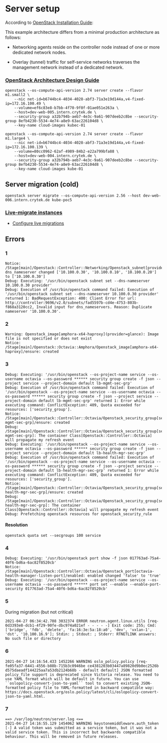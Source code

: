 # Server setup

According to [OpenStack Installation Guide](https://docs.openstack.org/install-guide/overview.html):

This example architecture differs from a minimal production architecture as
follows:

- Networking agents reside on the controller node instead of one or more
dedicated network nodes.

- Overlay (tunnel) traffic for self-service networks traverses the management
network instead of a dedicated network.

### [OpenStack Architecture Design Guide](https://docs.openstack.org/arch-design/)


```
openstack --os-compute-api-version 2.74 server create --flavor m1.small2 \
    --nic net-id=b6744bc4-4034-4028-abf3-71a3e19d144a,v4-fixed-ip=172.16.100.49 \
    --volume=ef6c83e8-b7bb-4f70-9f0f-01ae051e263a \
    --host=dev-web-005.intern.crytek.de \
    --security-group a32b794b-aeb7-4e3c-9a61-907deeb2c8be --security-group 8efb4230-5534-4e74-a8e9-63ac226104d8 \
    --key-name cloud-images kubec-01

openstack --os-compute-api-version 2.74 server create --flavor m1.large4 \
    --nic net-id=b6744bc4-4034-4028-abf3-71a3e19d144a,v4-fixed-ip=172.16.100.139 \
    --volume=80cc0962-62af-4989-84b2-e22a799bfa88 \
    --host=dev-web-004.intern.crytek.de \
    --security-group a32b794b-aeb7-4e3c-9a61-907deeb2c8be --security-group 8efb4230-5534-4e74-a8e9-63ac226104d8 \
    --key-name cloud-images kube-01
```

## Server migration (cold)

```
openstack server migrate --os-compute-api-version 2.56 --host dev-web-006.intern.crytek.de kube-poc5
```

### [Live-migrate instances](https://docs.openstack.org/nova/queens/admin/live-migration-usage.html)

* [Configure live migrations](https://docs.openstack.org/nova/queens/admin/configuring-migrations.html#section-configuring-compute-migrations)

## Errors

### 1
```
Notice: /Stage[main]/Openstack::Controller::Networking/Openstack_subnet[provider]/dns_nameserver: dns_nameserver changed ['10.100.0.30', '10.100.0.10', '10.100.0.20'] to ['10.100.0.30']
Debug: Executing: '/usr/bin/openstack subnet set --dns-nameserver 10.100.0.30 provider'
Debug: Execution of /usr/bin/openstack command failed: Execution of '/usr/bin/openstack subnet set --dns-nameserver 10.100.0.30 provider' returned 1: BadRequestException: 400: Client Error for url: http://controller:9696/v2.0/subnets/fad5597b-cd4e-4753-803b-f868a3120cc2, Invalid input for dns_nameservers. Reason: Duplicate nameserver '10.100.0.30'.
```

### 2
```
Warning: Openstack_image[amphora-x64-haproxy](provider=glance): Image file is not specified or does not exist
Notice: /Stage[main]/Openstack::Octavia::Amphora/Openstack_image[amphora-x64-haproxy]/ensure: created
```

### 3
```
Debug: Executing: '/usr/bin/openstack --os-project-name service --os-username octavia --os-password ****** security group create -f json --project service --project-domain default lb-mgmt-sec-grp'
Debug: Execution of /usr/bin/openstack command failed: Execution of '/usr/bin/openstack --os-project-name service --os-username octavia --os-password ****** security group create -f json --project service --project-domain default lb-mgmt-sec-grp' returned 1: Error while executing command: ConflictException: 409, Quota exceeded for resources: ['security_group'].
Notice: /Stage[main]/Openstack::Controller::Octavia/Openstack_security_group[service/lb-mgmt-sec-grp]/ensure: created
Debug: /Stage[main]/Openstack::Controller::Octavia/Openstack_security_group[service/lb-mgmt-sec-grp]: The container Class[Openstack::Controller::Octavia] will propagate my refresh event
Debug: Executing: '/usr/bin/openstack --os-project-name service --os-username octavia --os-password ****** security group create -f json --project service --project-domain default lb-health-mgr-sec-grp'
Debug: Execution of /usr/bin/openstack command failed: Execution of '/usr/bin/openstack --os-project-name service --os-username octavia --os-password ****** security group create -f json --project service --project-domain default lb-health-mgr-sec-grp' returned 1: Error while executing command: ConflictException: 409, Quota exceeded for resources: ['security_group'].
Notice: /Stage[main]/Openstack::Controller::Octavia/Openstack_security_group[service/lb-health-mgr-sec-grp]/ensure: created
Debug: /Stage[main]/Openstack::Controller::Octavia/Openstack_security_group[service/lb-health-mgr-sec-grp]: The container Class[Openstack::Controller::Octavia] will propagate my refresh event
Debug: Prefetching openstack resources for openstack_security_rule
```

#### Resolution

```
openstack quota set --secgroups 100 service
```

### 4

```
Debug: Executing: '/usr/bin/openstack port show -f json 017763ad-75a4-40f6-bd6a-6ac82f8520cb'
Notice: /Stage[main]/Openstack::Controller::Octavia/Openstack_port[octavia-health-manager-listen-port]/enabled: enabled changed 'false' to 'true'
Debug: Executing: '/usr/bin/openstack --os-project-name service --os-username octavia --os-password ****** port set --enable --enable-port-security 017763ad-75a4-40f6-bd6a-6ac82f8520cb'
```

### 5

During migration (but not critical)

```
2021-04-27 06:34:42.708 3032374 ERROR neutron.agent.linux.utils [req-0d3393e8-dcb1-4f29-90fe-dbc974a021ef - - - - -] Exit code: 255; Cmd: ['bridge', 'fdb', 'delete', 'fa:16:3e:5a:18:a0', 'dev', 'vxlan-1', 'dst', '10.100.16.9']; Stdin: ; Stdout: ; Stderr: RTNETLINK answers: No such file or directory
```

### 6
```
2021-04-27 14:16:54.433 1452266 WARNING oslo_policy.policy [req-fe05fa37-6441-4556-b88b-715b3c0946be ce4381203b03447a89820d9b0ec2526b d575daeadf144225aa7a53db2124b68b - default default] JSON formatted policy_file support is deprecated since Victoria release. You need to use YAML format which will be default in future. You can use ``oslopolicy-convert-json-to-yaml`` tool to convert existing JSON-formatted policy file to YAML-formatted in backward compatible way: https://docs.openstack.org/oslo.policy/latest/cli/oslopolicy-convert-json-to-yaml.html.
```

### 7
```
==> /var/log/neutron/server.log <==
2021-04-27 14:16:55.129 1454062 WARNING keystonemiddleware.auth_token [-] A valid token was submitted as a service token, but it was not a valid service token. This is incorrect but backwards compatible behaviour. This will be removed in future releases.
```
